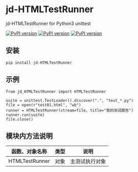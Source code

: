 # jd-HTMLTestRunner

jd-HTMLTestRunner for Python3 unittest 

[![PyPI version](https://badge.fury.io/py/jd-HTMLTestRunner.svg)](https://pypi.python.org/pypi/jd-HTMLTestRunner)
[![PyPI version](https://img.shields.io/pypi/pyversions/jd-HTMLTestRunner)](https://pypi.python.org/pypi/jd-HTMLTestRunner)
[![PyPI version](https://img.shields.io/pypi/dm/jd-HTMLTestRunner)](https://pypi.python.org/pypi/jd-HTMLTestRunner)


## 安装

```
pip install jd-HTMLTestRunner
```

## 示例

```
from jd_HTMLTestRunner import HTMLTestRunner

suite = unittest.TestLoader().discover(".", "test_*.py")
file = open(r"test01.html", "wb")
runner = HTMLTestRunner(stream=file, title="我的测试报告")
runner.run(suite)
file.close()
```


## 模块内方法说明

| 函数、对象名称            | 类型    | 说明                          |
|---------------------------|---------|-------------------------------|
| HTMLTestRunner            | 对象    | 主测试执行对象   |

